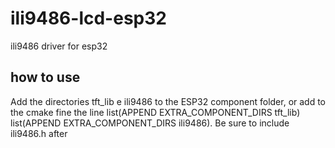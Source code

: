 # ili9486-lcd-esp32

ili9486 driver for esp32

## how to use
Add the directories tft_lib e ili9486 to the ESP32 component folder, or add to the cmake fine the line list(APPEND EXTRA_COMPONENT_DIRS tft_lib)
list(APPEND EXTRA_COMPONENT_DIRS ili9486). Be sure to include ili9486.h after
